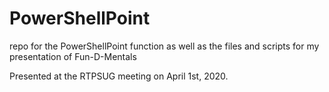 # PowerShellPoint
repo for the PowerShellPoint function as well as the files and scripts for my presentation of Fun-D-Mentals

Presented at the RTPSUG meeting on April 1st, 2020.
